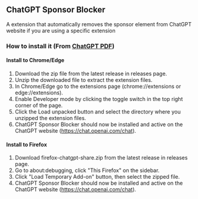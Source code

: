 ## ChatGPT Sponsor Blocker
A extension that automatically removes the sponsor element from ChatGPT website if you are using a specific extension

### How to install it (From [ChatGPT PDF](https://github.com/liady/ChatGPT-pdf))
#### Install to Chrome/Edge
1. Download the zip file from the latest release in releases page.
2. Unzip the downloaded file to extract the extension files.
3. In Chrome/Edge go to the extensions page (chrome://extensions or edge://extensions).
4. Enable Developer mode by clicking the toggle switch in the top right corner of the page.
5. Click the Load unpacked button and select the directory where you unzipped the extension files.
6. ChatGPT Sponsor Blocker should now be installed and active on the ChatGPT website (https://chat.openai.com/chat).

#### Install to Firefox
1. Download firefox-chatgpt-share.zip from the latest release in releases page.
2. Go to about:debugging, click "This Firefox" on the sidebar.
3. Click "Load Temporary Add-on" button, then select the zipped file.
4. ChatGPT Sponsor Blocker should now be installed and active on the ChatGPT website (https://chat.openai.com/chat).
